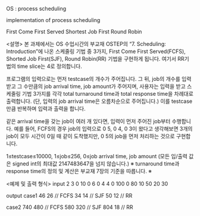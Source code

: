 OS : process scheduling

implementation of process scheduling

First Come First Served
Shortest Job First
Round Robin

<설명>
본 과제에서는 OS 수업시간의 부교재 OSTEP의 “7. Scheduling: Introduction”에 나온
스케줄링 기법 중 3가지, First Come First Served(FCFS), Shorted Job First(SJF), Round Robin(RR) 기법을
구현하게 됩니다. 여기서 RR기법의 time slice는 4로 정의합니다.

프로그램의 입력으로는 먼저 testcase의 개수가 주어집니다. 그 뒤, job의 개수를 입력 받고
그 수만큼의 job arrival time, job amount가 주어지며, 사용자는 입력을 받고
스케줄링 기법 3가지를 각각 total turnaround time과 total response time을 차례대로 출력합니다.
(단, 입력의 job arrival time은 오름차순으로 주어집니다.) 이를 testcase만큼 반복하며 입력과 출력을 합니다.

같은 arrival time을 갖는 job이 여러 개 있다면, 입력이 먼저 주어진 job부터 수행합니다.
예를 들어, FCFS의 경우 job의 입력으로 0 5, 0 4, 0 3이 왔다고 생각해보면
3개의 job이 모두 시간이 0일 때 같이 도착했지만, 0 5의 job을 먼저 처리하는 것으로 구현합니다.

1≤testcase≤10000, 1≤job≤256, 0≤job arrival time, job amount
(모든 입/출력 값은 signed int의 최대값 2147483647을 넘지 않습니다.)
※ turnaround time과 response time의 정의 및 계산은 부교재 7장의 기준을 따릅니다. ※

<예제 및 출력 형식>
input
2
3
0 10
0 6
0 4
4
0 100
0 80
10 50
20 30

output
case1
46 26 // FCFS
34 14 // SJF
50 12 // RR

case2
740 480 // FCFS
580 320 // SJF
804 18  // RR
